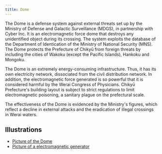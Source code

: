 ```yaml
---
title: Dome
---
```


The Dome is a defense system against external threats set up by the Ministry of Defense and Galactic Surveillance (MDGS), in partnership with Cyber Inc. It is an electromagnetic force dome that destroys any unidentified object during its crossing. The system exploits the database of the Department of Identication of the Ministry of National Security (MNS). The Dome protects the Prefecture of Chikyū from foreign threats by including the cities of Wakoku (except the Pacific Islands), Hankoku and Mongoku.

The Dome is an extremely energy-consuming infrastructure. Thus, it has its own electricity network, dissociated from the civil distribution network. In addition, the electromagnetic force generated is so powerful that it is considered harmful by the Werai Congress of Physicians. Chikyū Prefecture's building layout is subject to strict regulations to limit electromagnetic poisoning, a sanitary plague on the prefectural scale.

The effectiveness of the Dome is evidenced by the Ministry's figures, which reflect a decline in external attacks and the eradication of illegal crossings in Werai waters.

## Illustrations

- [Picture of the Dome](https://i.pinimg.com/originals/32/ce/c5/32cec5d98b1ffda53685feb4a217d122.jpg)
- [Picture of a electromagnetic generator](https://www.renderhub.com/zb3d/sci-fi-power-generator/sci-fi-power-generator-01.jpg)